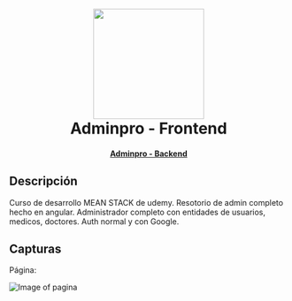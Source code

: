 <h1 align="center">
  <br>
  <img src="https://upload.wikimedia.org/wikipedia/commons/c/cf/Angular_full_color_logo.svg" width="200">
  <br>
  Adminpro - Frontend
  <br>
</h1>
<h4 align="center"><a target="_blank" href="www.google.com">Adminpro - Backend</a></h4>


## Descripción

Curso de desarrollo MEAN STACK de udemy. Resotorio de admin completo hecho en angular.
Administrador completo con entidades de usuarios, medicos, doctores. Auth normal y con Google.


## Capturas

Página:

![Image of pagina](public/pagina.png)

